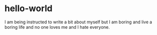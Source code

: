 # hello-world

I am being instructed to write a bit about myself but I am boring and live a boring life and no one loves me and I hate everyone.

